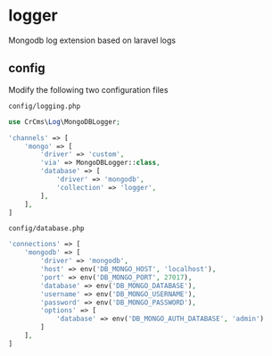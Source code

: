 # logger
Mongodb log extension based on laravel logs


## config


Modify the following two configuration files

`config/logging.php`

```php
use CrCms\Log\MongoDBLogger;

'channels' => [
    'mongo' => [
        'driver' => 'custom',
        'via' => MongoDBLogger::class,
        'database' => [
            'driver' => 'mongodb',
            'collection' => 'logger',
        ],
    ],
]
```

`config/database.php`

```php
'connections' => [
    'mongodb' => [
        'driver' => 'mongodb',
        'host' => env('DB_MONGO_HOST', 'localhost'),
        'port' => env('DB_MONGO_PORT', 27017),
        'database' => env('DB_MONGO_DATABASE'),
        'username' => env('DB_MONGO_USERNAME'),
        'password' => env('DB_MONGO_PASSWORD'),
        'options' => [
            'database' => env('DB_MONGO_AUTH_DATABASE', 'admin')
        ]
    ],
]
```
